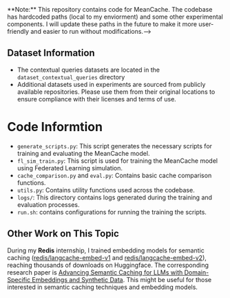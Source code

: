 <!-->**Note:** This repository contains code for MeanCache. The codebase has hardcoded paths (local to my enviorment) and some other experimental components. I will update these paths in the future to make it more user-friendly and easier to run without modifications.--> 


## Dataset Information

- The contextual queries datasets are located in the `dataset_contextual_queries` directory
- Additional datasets used in experiments are sourced from publicly available repositories. Please use them from their original locations to ensure compliance with their licenses and terms of use.


# Code Informtion

- `generate_scripts.py`: This script generates the necessary scripts for training and evaluating the MeanCache model.
- `fl_sim_train.py`: This script is used for training the MeanCache model using Federated Learning simulation.
- `cache_comparison.py` and `eval.py`: Contains basic cache comparison functions. 
- `utils.py`: Contains utility functions used across the codebase.
- `logs/`: This directory contains logs generated during the training and evaluation processes.
- `run.sh`: contains configurations for running the training the scripts. 



## Other Work on This Topic

During my **Redis** internship, I trained embedding models for semantic caching ([redis/langcache-embed-v1](https://huggingface.co/redis/langcache-embed-v1) and [redis/langcache-embed-v2](https://huggingface.co/redis/langcache-embed-v2)), reaching thousands of downloads on Huggingface. The corresponding research paper is [Advancing Semantic Caching for LLMs with Domain-Specific Embeddings and Synthetic Data](https://arxiv.org/pdf/2504.02268). This might be useful for those interested in semantic caching techniques and embedding models.

